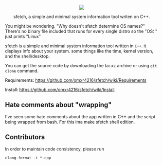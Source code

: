 
<p align="center">
<img src="https://github.com/omxr4216/sfetch/blob/main/screenshot.png?raw=true">
<p align="center">sfetch, a simple and minimal system information tool writen on C++.</p>
</p>


You might be wondering. "Why doesn't sfetch determine OS names?"
There's no binary file included that runs for every single distro so the "OS: " just prints "Linux"

sfetch is a simple and minimal system information tool written in `C++`. it displays info about your system. some things like the time, kernel version, and the shell/desktop. 

You can get the source code by downloading the tar.xz archive or using `git clone` command.

Requirements: https://github.com/omxr4216/sfetch/wiki/Requirements

Install: https://github.com/omxr4216/sfetch/wiki/Install

## Hate comments about "wrapping"
I've seen some hate comments about the app written in C++ and the script being wrapped from bash.
For this ima make sfetch shell edition.
## Contributors 

In order to maintain code consistency, please run
```
clang-format -i *.cpp
```
